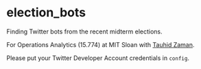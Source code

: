 # election_bots

Finding Twitter bots from the recent midterm elections.

For Operations Analytics (15.774) at MIT Sloan with [Tauhid Zaman](http://mitmgmtfaculty.mit.edu/zlisto/).

Please put your Twitter Developer Account credentials in `config`.
